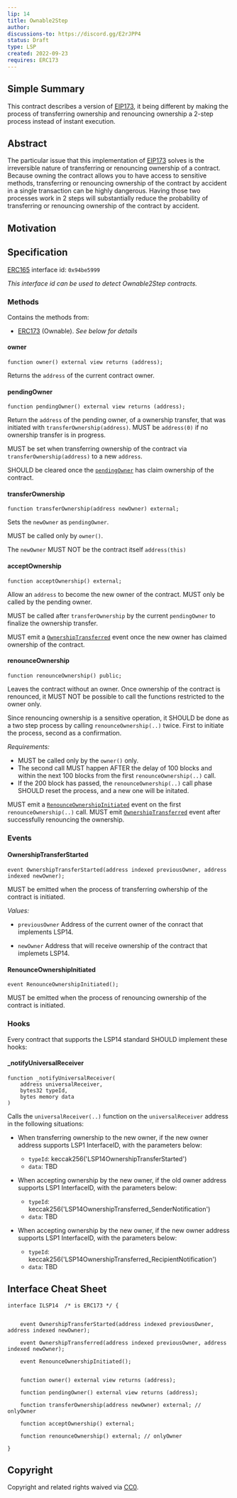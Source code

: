 ```yaml
---
lip: 14
title: Ownable2Step
author:  
discussions-to: https://discord.gg/E2rJPP4
status: Draft
type: LSP
created: 2022-09-23
requires: ERC173
---
```


## Simple Summary
<!--"If you can't explain it simply, you don't understand it well enough." Provide a simplified and layman-accessible explanation of the LIP.-->
This contract describes a version of [EIP173](https://github.com/ethereum/EIPs/blob/master/EIPS/eip-173.md), it being different by making the process of transferring ownership and renouncing ownership a 2-step process instead of instant execution.

## Abstract
<!--A short (~200 word) description of the technical issue being addressed.-->
The particular issue that this implementation of [EIP173](https://github.com/ethereum/EIPs/blob/master/EIPS/eip-173.md) solves is the irreversible nature of transferring or renouncing ownership of a contract. Because owning the contract allows you to have access to sensitive methods, transferring or renouncing ownership of the contract by accident in a single transaction can be highly dangerous. Having those two processes work in 2 steps will substantially reduce the probability of transferring or renouncing ownership of the contract by accident.

## Motivation
<!--The motivation is critical for LIPs that want to change the Ethereum protocol. It should clearly explain why the existing protocol specification is inadequate to address the problem that the LIP solves. LIP submissions without sufficient motivation may be rejected outright.-->


## Specification

[ERC165] interface id: `0x94be5999`

_This interface id can be used to detect Ownable2Step contracts._

### Methods

Contains the methods from:
- [ERC173](https://github.com/ethereum/EIPs/blob/master/EIPS/eip-173.md#specification) (Ownable). *See below for details*

#### owner

```solidity
function owner() external view returns (address);
```

Returns the `address` of the current contract owner.

#### pendingOwner

```solidity
function pendingOwner() external view returns (address);
```

Return the `address` of the pending owner, of a ownership transfer, that was initiated with `transferOwnership(address)`. MUST be `address(0)` if no ownership transfer is in progress.

MUST be set when transferring ownership of the contract via `transferOwnership(address)` to a new `address`.

SHOULD be cleared once the [`pendingOwner`](#pendingowner) has claim ownership of the contract.


#### transferOwnership

```solidity
function transferOwnership(address newOwner) external;
```

Sets the `newOwner` as `pendingOwner`.

MUST be called only by `owner()`.

The `newOwner` MUST NOT be the contract itself `address(this)`

#### acceptOwnership

```solidity
function acceptOwnership() external;
```

Allow an `address` to become the new owner of the contract. MUST only be called by the pending owner.

MUST be called after `transferOwnership` by the current `pendingOwner` to finalize the ownership transfer.

MUST emit a [`OwnershipTransferred`](https://eips.ethereum.org/EIPS/eip-173#specification) event once the new owner has claimed ownership of the contract.

#### renounceOwnership

```solidity
function renounceOwnership() public;
```

Leaves the contract without an owner. Once ownership of the contract is renounced, it MUST NOT be possible to call the functions restricted to the owner only.

Since renouncing ownership is a sensitive operation, it SHOULD be done as a two step process by calling  `renounceOwnership(..)` twice. First to initiate the process, second as a confirmation.

*Requirements:*

- MUST be called only by the `owner()` only.
- The second call MUST happen AFTER the delay of 100 blocks and within the next 100 blocks from the first `renounceOwnership(..)` call.
- If the 200 block has passed, the `renounceOwnership(..)` call phase SHOULD reset the process, and a new one will be initated.

MUST emit a [`RenounceOwnershipInitiated`](#renounceownershipinitiated) event on the first `renounceOwnership(..)` call.
MUST emit [`OwnershipTransferred`](https://eips.ethereum.org/EIPS/eip-173#specification) event after successfully renouncing the ownership.

### Events

#### OwnershipTransferStarted

```solidity
event OwnershipTransferStarted(address indexed previousOwner, address indexed newOwner);
```

MUST be emitted when the process of transferring owhership of the contract is initiated.

_Values:_

- `previousOwner` Address of the current owner of the conract that implements LSP14.

- `newOwner` Address that will receive ownership of the contract that implemets LSP14. 

#### RenounceOwnershipInitiated

```solidity
event RenounceOwnershipInitiated();
```

MUST be emitted when the process of renouncing ownership of the contract is initiated.

### Hooks

Every contract that supports the LSP14 standard SHOULD implement these hooks:

#### _notifyUniversalReceiver

```solidity
function _notifyUniversalReceiver(
    address universalReceiver,
    bytes32 typeId,
    bytes memory data
)
```

Calls the `universalReceiver(..)` function on the `universalReceiver` address in the following situations:

- When transferring ownership to the new owner, if the new owner address supports LSP1 InterfaceID, with the parameters below:

    - `typeId`: keccak256('LSP14OwnershipTransferStarted')
    - `data`: TBD

- When accepting ownership by the new owner, if the old owner address supports LSP1 InterfaceID, with the parameters below:

    - `typeId`: keccak256('LSP14OwnershipTransferred_SenderNotification')
    - `data`: TBD

- When accepting ownership by the new owner, if the new owner address supports LSP1 InterfaceID, with the parameters below:

    - `typeId`: keccak256('LSP14OwnershipTransferred_RecipientNotification')
    - `data`: TBD


## Interface Cheat Sheet

```solidity
interface ILSP14  /* is ERC173 */ {
         

    event OwnershipTransferStarted(address indexed previousOwner, address indexed newOwner);
    
    event OwnershipTransferred(address indexed previousOwner, address indexed newOwner);

    event RenounceOwnershipInitiated();


    function owner() external view returns (address);
    
    function pendingOwner() external view returns (address);

    function transferOwnership(address newOwner) external; // onlyOwner

    function acceptOwnership() external;
    
    function renounceOwnership() external; // onlyOwner

}
```

## Copyright

Copyright and related rights waived via [CC0](https://creativecommons.org/publicdomain/zero/1.0/).

[ERC165]: <https://eips.ethereum.org/EIPS/eip-165>
[LSP1-UniversalReceiver]: <./LSP-1-UniversalReceiver.md>
[LSP2-ERC725YJSONSchema]: <./LSP-2-ERC725YJSONSchema.md>
